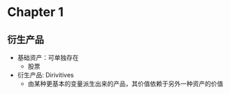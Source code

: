 # Chapter 1
## 衍生产品
- 基础资产：可单独存在
    - 股票
- 衍生产品: Dirivitives
    - 由某种更基本的变量派生出来的产品，其价值依赖于另外一种资产的价值